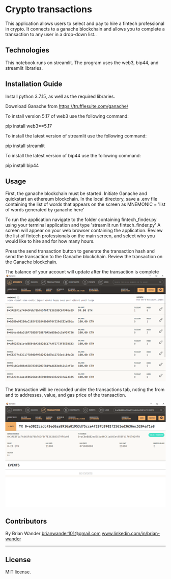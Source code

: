 # Crypto transactions
This application allows users to select and pay to hire a fintech professional in crypto. It connects to a ganache blockchain and allows you to complete a transaction to any user in a drop-down list..

## Technologies
This notebook runs on streamlit.
The program uses the web3, bip44, and streamlit libraries.

## Installation Guide
Install python 3.7.15, as well as the required libraries. 

Download Ganache from https://trufflesuite.com/ganache/

To install version 5.17 of web3 use the following command:

pip install web3==5.17

To install the latest version of streamlit use the following command:

pip install streamlit 

To install the latest version of bip44 use the following command:

pip install bip44

## Usage
First, the ganache blockchain must be started. Initiate Ganache and quickstart an ethereum blockchain. In the local directory, save a .env file containing the list of words that appears on the screen as MNEMONIC = 'list of words generated by ganache here'

To run the application navigate to the folder containing fintech_finder.py using your terminal application and type 'streamlit run fintech_finder.py'
A screen will appear on your web browser containing the application. Review the list of fintech professionals on the main screen, and select who you would like to hire and for how many hours.

Press the send transaction button to generate the transaction hash and send the transaction to the Ganache blockchain. Review the transaction on the Ganache blockchain.

The balance of your account will update after the transaction is complete
![The first address contains a balance of 99.80 ETH](Images/address_balance.PNG)

The transaction will be recorded under the transactions tab, noting the from and to addresses, value, and gas price of the transaction.

![Details for the transaction.](Images/transaction_details.PNG)

## Contributors

By Brian Wander
brianwander101@gmail.com
www.linkedin.com/in/brian-wander

---

## License

MIT license.
